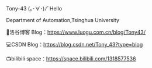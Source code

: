 Tony-43    (｡･∀･)ﾉﾞHello

Department of Automation,Tsinghua University

📌洛谷博客 Blog：https://www.luogu.com.cn/blog/Tony43/

💻CSDN Blog：https://blog.csdn.net/Tony_43?type=blog

📺bilibili space：https://space.bilibili.com/1318577536

